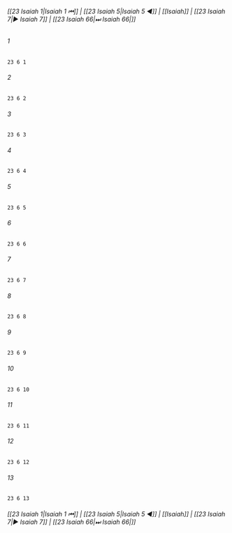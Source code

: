 
###### [[23 Isaiah 1|Isaiah 1 ⏮]] | [[23 Isaiah 5|Isaiah 5 ◀]] | [[Isaiah]] | [[23 Isaiah 7|▶ Isaiah 7]] | [[23 Isaiah 66|⏭ Isaiah 66|]]

###### 1
``` verse
23 6 1 
```
###### 2
``` verse
23 6 2 
```
###### 3
``` verse
23 6 3 
```
###### 4
``` verse
23 6 4 
```
###### 5
``` verse
23 6 5 
```
###### 6
``` verse
23 6 6 
```
###### 7
``` verse
23 6 7 
```
###### 8
``` verse
23 6 8 
```
###### 9
``` verse
23 6 9 
```
###### 10
``` verse
23 6 10 
```
###### 11
``` verse
23 6 11 
```
###### 12
``` verse
23 6 12 
```
###### 13
``` verse
23 6 13 
```

###### [[23 Isaiah 1|Isaiah 1 ⏮]] | [[23 Isaiah 5|Isaiah 5 ◀]] | [[Isaiah]] | [[23 Isaiah 7|▶ Isaiah 7]] | [[23 Isaiah 66|⏭ Isaiah 66|]]

